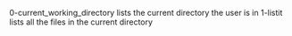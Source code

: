 0-current_working_directory lists the current directory the user is in
1-listit lists all the files in the current directory
